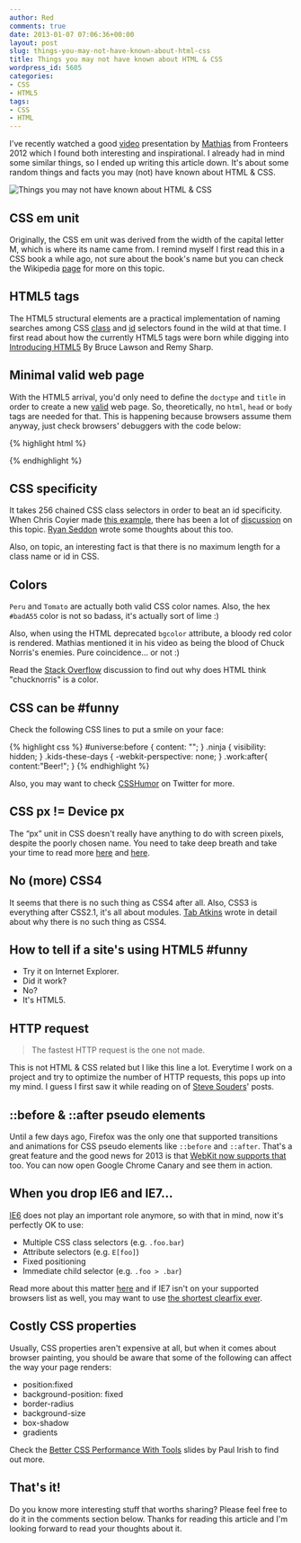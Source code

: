 ```yaml
---
author: Red
comments: true
date: 2013-01-07 07:06:36+00:00
layout: post
slug: things-you-may-not-have-known-about-html-css
title: Things you may not have known about HTML & CSS
wordpress_id: 5605
categories:
- CSS
- HTML5
tags:
- CSS
- HTML
---
```


I've recently watched a good [video](http://vimeo.com/channels/fronteers12/52851509) presentation by [Mathias](http://mathiasbynens.be/) from Fronteers 2012 which I found both interesting and inspirational. I already had in mind some similar things, so I ended up writing this article down. It's about some random things and facts you may (not) have known about HTML & CSS.

![Things you may not have known about HTML & CSS](http://www.red-team-design.com/wp-content/uploads/2013/01/things-you-may-not-have-known-about-html-css.png)

<!-- more -->

## CSS em unit

Originally, the CSS em unit was derived from the width of the capital letter M, which is where its name came from. I remind myself I first read this in a CSS book a while ago, not sure about the book's name but you can check the Wikipedia [page](http://en.wikipedia.org/wiki/Em_(typography)) for more on this topic.


## HTML5 tags

The HTML5 structural elements are a practical implementation of naming searches among CSS [class](https://developers.google.com/webmasters/state-of-the-web/2005/classes) and [id](http://devfiles.myopera.com/articles/572/idlist-url.htm) selectors found in the wild at that time. I first read about how the currently HTML5 tags were born while digging into [Introducing HTML5](http://introducinghtml5.com/) By Bruce Lawson and Remy Sharp.

## Minimal valid web page

With the HTML5 arrival, you'd only need to define the `doctype` and `title` in order to create a new [valid](http://validator.w3.org/) web page. So, theoretically, no `html`, `head` or `body` tags are needed for that. This is happening because browsers assume them anyway, just check browsers' debuggers with the code below:

{% highlight html %}
<!doctype HTML>
<title>Bazinga</title>
{% endhighlight %}

## CSS specificity

It takes 256 chained CSS class selectors in order to beat an id specificity. When Chris Coyier made [this example](http://codepen.io/chriscoyier/pen/lzjqh), there has been a lot of [discussion](http://news.ycombinator.com/item?id=4388649) on this topic. [Ryan Seddon](http://www.thecssninja.com/css/extreme-specificity) wrote some thoughts about this too.

Also, on topic, an interesting fact is that there is no maximum length for a class name or id in CSS.

## Colors

`Peru` and `Tomato` are actually both valid CSS color names. Also, the hex `#badA55` color is not so badass, it's actually sort of lime :)

Also, when using the HTML deprecated `bgcolor` attribute, a bloody red color is rendered. Mathias mentioned it in his video as being the blood of Chuck Norris's enemies. Pure coincidence... or not :)

Read the [Stack Overflow](http://stackoverflow.com/questions/8318911/why-does-html-think-chucknorris-is-a-color) discussion to find out why does HTML think "chucknorris" is a color.

## CSS can be #funny

Check the following CSS lines to put a smile on your face:
    
{% highlight css %}
#universe:before { content: ""; }
.ninja { visibility: hidden; }
.kids-these-days { -webkit-perspective: none; }
.work:after{ content:"Beer!"; }
{% endhighlight %} 

Also, you may want to check [CSSHumor](https://twitter.com/CSSHumor) on Twitter for more.

## CSS px != Device px

The “px” unit in CSS doesn't really have anything to do with screen pixels, despite the poorly chosen name. You need to take deep breath and take your time to read more [here](http://inamidst.com/stuff/notes/csspx) and [here](http://www.quirksmode.org/blog/archives/2010/04/a_pixel_is_not.html).

## No (more) CSS4

It seems that there is no such thing as CSS4 after all. Also, CSS3 is everything after CSS2.1, it's all about modules. [Tab Atkins](http://www.xanthir.com/b4Ko0) wrote in detail about why there is no such thing as CSS4. 


## How to tell if a site's using HTML5 #funny
	
  * Try it on Internet Explorer.	
  * Did it work?	
  * No?	
  * It's HTML5.

## HTTP request

>The fastest HTTP request is the one not made.

This is not HTML & CSS related but I like this line a lot. Everytime I work on a project and try to optimize the number of HTTP requests, this pops up into my mind. I guess I first saw it while reading on of [Steve Souders](http://www.stevesouders.com/blog/2012/03/22/cache-them-if-you-can/)' posts.

## ::before & ::after pseudo elements


Until a few days ago, Firefox was the only one that supported transitions and animations for CSS pseudo elements like `::before` and `::after`. That's a great feature and the good news for 2013 is that [WebKit now supports that](http://trac.webkit.org/changeset/138632) too. You can now open Google Chrome Canary and see them in action.



## When you drop IE6 and IE7...


[IE6](http://www.red-team-design.com/how-to-solve-common-ie-bugs) does not play an important role anymore, so with that in mind, now it's perfectly OK to use:
	
  * Multiple CSS class selectors (e.g. `.foo.bar`)	
  * Attribute selectors (e.g. `E[foo]`)	
  * Fixed positioning	
  * Immediate child selector (e.g. `.foo > .bar`)

Read more about this matter [here](http://www.bennadel.com/blog/2306-What-CSS-Properties-Are-Supported-When-You-Drop-IE6-Support.htm) and if IE7 isn't on your supported browsers list as well, you may want to use [the shortest clearfix ever](http://www.css-101.org/articles/clearfix/latest-new-clearfix-so-far.php).

## Costly CSS properties
Usually, CSS properties aren't expensive at all, but when it comes about browser painting, you should be aware that some of the following can affect the way your page renders:
	
  * position:fixed	
  * background-position: fixed	
  * border-radius	
  * background-size	
  * box-shadow	
  * gradients

Check the [Better CSS Performance With Tools](http://dl.dropbox.com/u/39519/talks/cssperf-cssdevconf/index.html) slides by Paul Irish to find out more.

## That's it!
Do you know more interesting stuff that worths sharing? Please feel free to do it in the comments section below. Thanks for reading this article and I'm looking forward to read your thoughts about it.